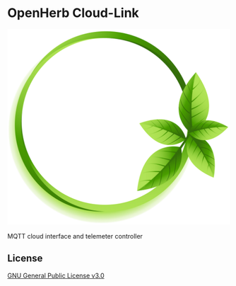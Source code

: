 # OpenHerb Cloud-Link

![img](/docs/img/icon.png)

MQTT cloud interface and telemeter controller

## License
[GNU General Public License v3.0](/LICENSE)